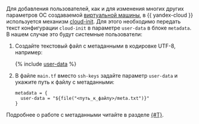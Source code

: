 Для добавления пользователей, как и для изменения многих других параметров ОС создаваемой [виртуальной машины](../../compute/concepts/vm.md), в {{ yandex-cloud }} используется механизм [cloud-init](https://cloud-init.io). Для этого необходимо передать текст конфигурации `cloud-init` в параметре `user-data` в блоке `metadata`. В нашем случае это будут системные пользователи:
1. Создайте текстовый файл с метаданными в кодировке UTF-8, например:

   {% include [user-data](../../_includes/compute/user-data.md) %}

1. В файле `main.tf` вместо `ssh-keys` задайте параметр `user-data` и укажите путь к файлу с метаданными:

   ```hcl
   metadata = {
     user-data = "${file("<путь_к_файлу>/meta.txt")}"
   }
   ```

Подробнее о работе с метаданными читайте в разделе [{#T}](../../compute/concepts/vm-metadata).
